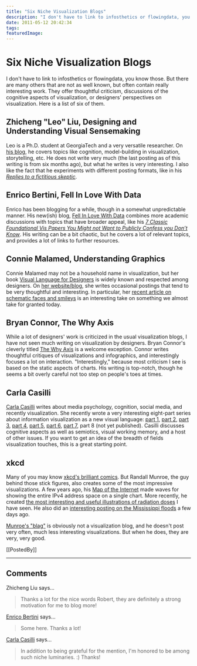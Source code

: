 ```yaml
---
title: "Six Niche Visualization Blogs"
description: "I don't have to link to infosthetics or flowingdata, you know those. But there are many others that are not as well known, but often contain really interesting work. They offer thoughtful criticism, discussions of the cognitive aspects of visualization, or designers' perspectives on visualization. Here is a list of six of them."
date: 2011-05-12 20:42:34
tags: 
featuredImage: 
---
```


# Six Niche Visualization Blogs

I don't have to link to infosthetics or flowingdata, you know those. But there are many others that are not as well known, but often contain really interesting work. They offer thoughtful criticism, discussions of the cognitive aspects of visualization, or designers' perspectives on visualization. Here is a list of six of them.

## Zhicheng "Leo" Liu, Designing and Understanding Visual Sensemaking

Leo is a Ph.D. student at GeorgiaTech and a very versatile researcher. On <a href="http://www.zcliu.org/blog" target="_blank">his blog</a>, he covers topics like cognition, model-building in visualization, storytelling, etc. He does not write very much (the last posting as of this writing is from six months ago), but what he writes is very interesting. I also like the fact that he experiments with different posting formats, like in his <em><a href="http://www.zcliu.org/archives/replies-to-a-fictitious-skeptic">Replies to a fictitious skeptic</a></em>.

## Enrico Bertini, Fell In Love With Data

Enrico has been blogging for a while, though in a somewhat unpredictable manner. His new(ish) blog, <a href="http://fellinlovewithdata.com/" target="_blank">Fell In Love With Data</a> combines more academic discussions with topics that have broader appeal, like his <em><a href="http://fellinlovewithdata.com/guides/7-classic-foundational-vis-papers" target="_blank">7 Classic Foundational Vis Papers You Might not Want to Publicly Confess you Don’t Know</a></em>. His writing can be a bit chaotic, but he covers a lot of relevant topics, and provides a lot of links to further resources.

## Connie Malamed, Understanding Graphics

Connie Malamed may not be a household name in visualization, but her book <a href="http://understandinggraphics.com/visual-language-for-designers/" target="_blank">Visual Language for Designers</a> is widely known and respected among designers. On <a href="http://understandinggraphics.com/" target="_blank">her website/blog</a>, she writes occasional postings that tend to be very thoughtful and interesting. In particular, her <a href="http://understandinggraphics.com/brainy/understanding-schematic-faces/" target="_blank">recent article on schematic faces and smileys</a> is an interesting take on something we almost take for granted today.

## Bryan Connor, The Why Axis

While a lot of designers' work is criticized in the usual visualization blogs, I have not seen much writing on visualization by designers. Bryan Connor's cleverly titled <a href="http://thewhyaxis.info/" target="_blank">The Why Axis</a> is a welcome exception. Connor writes thoughtful critiques of visualizations and infographics, and interestingly focuses a lot on interaction. "Interestingly," because most criticism I see is based on the static aspects of charts. His writing is top-notch, though he seems a bit overly careful not too step on people's toes at times.

## Carla Casilli

<a href="http://carlacasilli.posterous.com/" target="_blank">Carla Casilli</a> writes about media psychology, cognition, social media, and recently visualization. She recently wrote a very interesting eight-part series about information visualization as a new visual language: <a href="http://carlacasilli.posterous.com/a-new-visual-language-part-1" target="_blank">part 1</a>, <a href="http://carlacasilli.posterous.com/a-new-visual-language-part-2" target="_blank">part 2</a>, <a href="http://carlacasilli.posterous.com/a-new-visual-language-part-3" target="_blank">part 3</a>, <a href="http://carlacasilli.posterous.com/a-new-visual-language-part-4" target="_blank">part 4</a>, <a href="http://carlacasilli.posterous.com/information-visualization-a-new-visual-langua" target="_blank">part 5</a>, <a href="http://carlacasilli.posterous.com/information-visualization-a-new-visual-langua-0" target="_blank">part 6</a>, <a href="http://carlacasilli.posterous.com/information-visualization-a-new-visual-langua-2" target="_blank">part 7</a>, part 8 (not yet published). Casilli discusses cognitive aspects as well as semiotics, visual working memory, and a host of other issues. If you want to get an idea of the breadth of fields visualization touches, this is a great starting point.

## xkcd

Many of you may know <a href="http://xkcd.com/" target="_blank">xkcd's brilliant comics</a>. But Randall Munroe, the guy behind those stick figures, also creates some of the most impressive visualizations. A few years ago, his <a href="http://xkcd.com/195/" target="_blank">Map of the Internet</a> made waves for showing the entire IPv4 address space on a single chart. More recently, he created <a href="http://blog.xkcd.com/2011/03/19/radiation-chart/" target="_blank">the most interesting and useful illustrations of radiation doses</a> I have seen. He also did an <a href="http://blog.xkcd.com/2011/05/08/michael-bays-scenario/" target="_blank">interesting posting on the Mississippi floods</a> a few days ago.

<a href="http://blag.xkcd.com/" target="_blank">Munroe's "blag"</a> is obviously not a visualization blog, and he doesn't post very often, much less interesting visualizations. But when he does, they are very, very good.

[[PostedBy]]

<aside class="comments">

---
## Comments

Zhicheng Liu says…
>	Thanks a lot for the nice words Robert, they are definitely a strong motivation for me to blog more!

<a href="http://fellinlovewithdata.com/" rel="nofollow noopener" target="_blank">Enrico Bertini</a> says…
>	Some here. Thanks a lot!

<a href="http://carlacasilli.posterous.com" rel="nofollow noopener" target="_blank">Carla Casilli</a> says…
>	In addition to being grateful for the mention, I'm honored to be among such niche luminaries. :) Thanks!

</aside>


